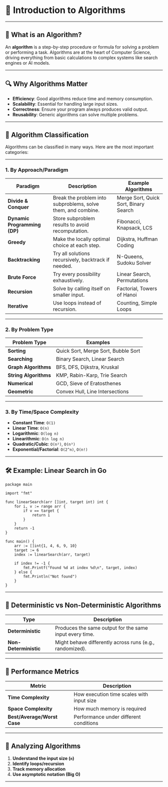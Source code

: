 # 📘 Introduction to Algorithms

---

## 🤖 What is an Algorithm?

An **algorithm** is a step-by-step procedure or formula for solving a problem or performing a task. Algorithms are at the heart of Computer Science, driving everything from basic calculations to complex systems like search engines or AI models.

---

## 🔍 Why Algorithms Matter

- **Efficiency**: Good algorithms reduce time and memory consumption.
- **Scalability**: Essential for handling large input sizes.
- **Correctness**: Ensure your program always produces valid output.
- **Reusability**: Generic algorithms can solve multiple problems.

---

## 🧠 Algorithm Classification

Algorithms can be classified in many ways. Here are the most important categories:

---

### 1. **By Approach/Paradigm**

| Paradigm            | Description                                                      | Example Algorithms              |
|---------------------|------------------------------------------------------------------|----------------------------------|
| **Divide & Conquer**| Break the problem into subproblems, solve them, and combine.     | Merge Sort, Quick Sort, Binary Search |
| **Dynamic Programming (DP)** | Store subproblem results to avoid recomputation.         | Fibonacci, Knapsack, LCS        |
| **Greedy**          | Make the locally optimal choice at each step.                    | Dijkstra, Huffman Coding        |
| **Backtracking**    | Try all solutions recursively, backtrack if needed.              | N-Queens, Sudoku Solver         |
| **Brute Force**     | Try every possibility exhaustively.                              | Linear Search, Permutations     |
| **Recursion**       | Solve by calling itself on smaller input.                        | Factorial, Towers of Hanoi      |
| **Iterative**       | Use loops instead of recursion.                                  | Counting, Simple Loops          |

---

### 2. **By Problem Type**

| Problem Type       | Examples                                  |
|--------------------|-------------------------------------------|
| **Sorting**        | Quick Sort, Merge Sort, Bubble Sort       |
| **Searching**      | Binary Search, Linear Search              |
| **Graph Algorithms** | BFS, DFS, Dijkstra, Kruskal             |
| **String Algorithms** | KMP, Rabin-Karp, Trie Search            |
| **Numerical**      | GCD, Sieve of Eratosthenes                |
| **Geometric**      | Convex Hull, Line Intersections           |

---

### 3. **By Time/Space Complexity**

- **Constant Time**: `O(1)`
- **Linear Time**: `O(n)`
- **Logarithmic**: `O(log n)`
- **Linearithmic**: `O(n log n)`
- **Quadratic/Cubic**: `O(n²)`, `O(n³)`
- **Exponential/Factorial**: `O(2^n)`, `O(n!)`

---

## 🛠️ Example: Linear Search in Go

```
package main

import "fmt"

func linearSearch(arr []int, target int) int {
	for i, v := range arr {
		if v == target {
			return i
		}
	}
	return -1
}

func main() {
	arr := []int{1, 4, 6, 9, 10}
	target := 6
	index := linearSearch(arr, target)

	if index != -1 {
		fmt.Printf("Found %d at index %d\n", target, index)
	} else {
		fmt.Println("Not found")
	}
}
```

---

## 🔁 Deterministic vs Non-Deterministic Algorithms

| Type               | Description                                                  |
|--------------------|--------------------------------------------------------------|
| **Deterministic**  | Produces the same output for the same input every time.      |
| **Non-Deterministic** | Might behave differently across runs (e.g., randomized). |

---

## 📏 Performance Metrics

| Metric         | Description                                |
|----------------|--------------------------------------------|
| **Time Complexity** | How execution time scales with input size |
| **Space Complexity**| How much memory is required               |
| **Best/Average/Worst Case** | Performance under different conditions |

---

## 🧪 Analyzing Algorithms

1. **Understand the input size (`n`)**
2. **Identify loops/recursion**
3. **Track memory allocation**
4. **Use asymptotic notation (Big O)**

---

